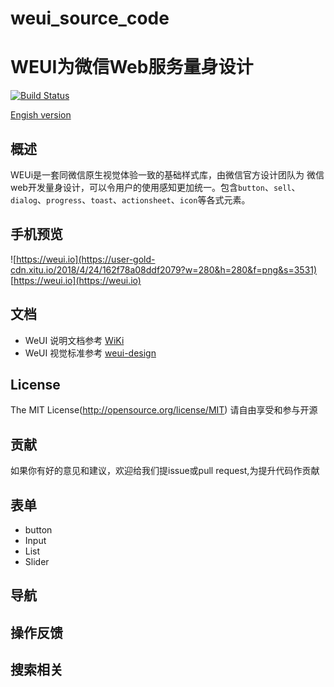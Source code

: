 # weui_source_code
WEUI为微信Web服务量身设计
===

[![Build Status](https://user-gold-cdn.xitu.io/2018/4/24/162f7821139fc1c8)](https://travis-ci.org/Tencent/weui)

[Engish version](README.md)

## 概述

WEUi是一套同微信原生视觉体验一致的基础样式库，由微信官方设计团队为
微信web开发量身设计，可以令用户的使用感知更加统一。包含`button`、`sell`、
`dialog`、`progress`、`toast`、`actionsheet`、`icon`等各式元素。

## 手机预览
![https://weui.io](https://user-gold-cdn.xitu.io/2018/4/24/162f78a08ddf2079?w=280&h=280&f=png&s=3531)
[https://weui.io](https://weui.io)

## 文档
- WeUI 说明文档参考 [WiKi](https://github.com/Tencen/weui/wiki)
- WeUI 视觉标准参考 [weui-design](https://github.com/weui/weui-design)
  

## License
The MIT License(http://opensource.org/license/MIT)
请自由享受和参与开源


## 贡献
如果你有好的意见和建议，欢迎给我们提issue或pull request,为提升代码作贡献

## 表单
  - button
  - Input
  - List
  - Slider

## 导航

## 操作反馈

## 搜索相关
